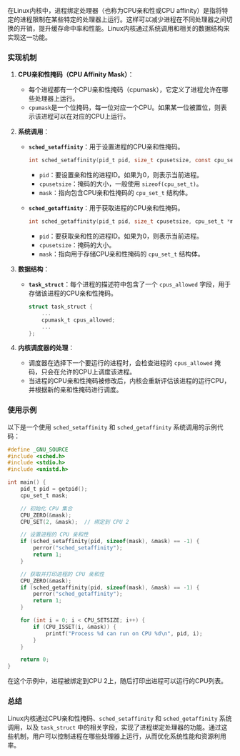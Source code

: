 在Linux内核中，进程绑定处理器（也称为CPU亲和性或CPU affinity）是指将特定的进程限制在某些特定的处理器上运行。这样可以减少进程在不同处理器之间切换的开销，提升缓存命中率和性能。Linux内核通过系统调用和相关的数据结构来实现这一功能。

### 实现机制

1. **CPU亲和性掩码（CPU Affinity Mask）**：
    - 每个进程都有一个CPU亲和性掩码（cpumask），它定义了进程允许在哪些处理器上运行。
    - `cpumask`是一个位掩码，每一位对应一个CPU。如果某一位被置位，则表示该进程可以在对应的CPU上运行。

2. **系统调用**：
    - **`sched_setaffinity`**：用于设置进程的CPU亲和性掩码。
      ```c
      int sched_setaffinity(pid_t pid, size_t cpusetsize, const cpu_set_t *mask);
      ```
        - `pid`：要设置亲和性的进程ID。如果为0，则表示当前进程。
        - `cpusetsize`：掩码的大小，一般使用 `sizeof(cpu_set_t)`。
        - `mask`：指向包含CPU亲和性掩码的 `cpu_set_t` 结构体。

    - **`sched_getaffinity`**：用于获取进程的CPU亲和性掩码。
      ```c
      int sched_getaffinity(pid_t pid, size_t cpusetsize, cpu_set_t *mask);
      ```
        - `pid`：要获取亲和性的进程ID。如果为0，则表示当前进程。
        - `cpusetsize`：掩码的大小。
        - `mask`：指向用于存储CPU亲和性掩码的 `cpu_set_t` 结构体。

3. **数据结构**：
    - **`task_struct`**：每个进程的描述符中包含了一个 `cpus_allowed` 字段，用于存储该进程的CPU亲和性掩码。
      ```c
      struct task_struct {
          ...
          cpumask_t cpus_allowed;
          ...
      };
      ```

4. **内核调度器的处理**：
    - 调度器在选择下一个要运行的进程时，会检查进程的 `cpus_allowed` 掩码，只会在允许的CPU上调度该进程。
    - 当进程的CPU亲和性掩码被修改后，内核会重新评估该进程的运行CPU，并根据新的亲和性掩码进行调度。

### 使用示例

以下是一个使用 `sched_setaffinity` 和 `sched_getaffinity` 系统调用的示例代码：

```c
#define _GNU_SOURCE
#include <sched.h>
#include <stdio.h>
#include <unistd.h>

int main() {
    pid_t pid = getpid();
    cpu_set_t mask;

    // 初始化 CPU 集合
    CPU_ZERO(&mask);
    CPU_SET(2, &mask);  // 绑定到 CPU 2

    // 设置进程的 CPU 亲和性
    if (sched_setaffinity(pid, sizeof(mask), &mask) == -1) {
        perror("sched_setaffinity");
        return 1;
    }

    // 获取并打印进程的 CPU 亲和性
    CPU_ZERO(&mask);
    if (sched_getaffinity(pid, sizeof(mask), &mask) == -1) {
        perror("sched_getaffinity");
        return 1;
    }

    for (int i = 0; i < CPU_SETSIZE; i++) {
        if (CPU_ISSET(i, &mask)) {
            printf("Process %d can run on CPU %d\n", pid, i);
        }
    }

    return 0;
}
```

在这个示例中，进程被绑定到CPU 2上，随后打印出进程可以运行的CPU列表。

### 总结

Linux内核通过CPU亲和性掩码、`sched_setaffinity` 和 `sched_getaffinity` 系统调用，以及 `task_struct` 中的相关字段，实现了进程绑定处理器的功能。通过这些机制，用户可以控制进程在哪些处理器上运行，从而优化系统性能和资源利用率。